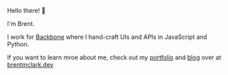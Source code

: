 Hello there!  :wave:

I'm Brent.

I work for [Backbone](https://www.backboneiq.com/) where I hand-craft UIs and APIs in JavaScript and Python.  

If you want to learn mroe about me, check out my [portfolio](https://brentmclark.dev/portfolio) and [blog](https://brentmclark.dev/blog) over at [brentmclark.dev](https://brentmclark.dev)
